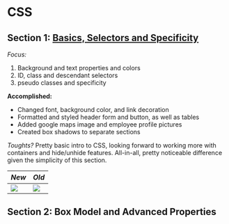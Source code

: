 # CSS

## Section 1: [Basics, Selectors and Specificity](https://codepen.io/b-renz/full/rNdvqWO)
*Focus:*
1. Background and text properties and colors
2. ID, class and descendant selectors
3. pseudo classes and specificity

**Accomplished:**
- Changed font, background color, and link decoration
- Formatted and styled header form and button, as well as tables
- Added google maps image and employee profile pictures
- Created box shadows to separate sections

*Toughts?*
Pretty basic intro to CSS, looking forward to working more with containers 
and hide/unhide features. All-in-all, pretty noticeable difference given the 
simplicity of this section. 

| *New* | *Old* |
| ----- | ----- |
|<img src="https://udemy-webdev.s3.us-west-2.amazonaws.com/README-Media/New-CSS-Section1-cropped.gif"> | <img src="https://udemy-webdev.s3.us-west-2.amazonaws.com/README-Media/Old-CSS-Section1-cropped.gif"> |

## Section 2: Box Model and Advanced Properties
